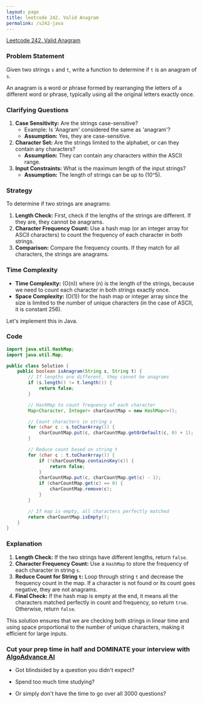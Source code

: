 ```yaml
---
layout: page
title: leetcode 242. Valid Anagram
permalink: /s242-java
---
```

[Leetcode 242. Valid Anagram](https://algoadvance.github.io/algoadvance/l242)
### Problem Statement

Given two strings `s` and `t`, write a function to determine if `t` is an anagram of `s`.

An anagram is a word or phrase formed by rearranging the letters of a different word or phrase, typically using all the original letters exactly once.

### Clarifying Questions

1. **Case Sensitivity:** Are the strings case-sensitive? 
   - Example: Is 'Anagram' considered the same as 'anagram'?
   - **Assumption:** Yes, they are case-sensitive.
2. **Character Set:** Are the strings limited to the alphabet, or can they contain any characters?
   - **Assumption:** They can contain any characters within the ASCII range.
3. **Input Constraints:** What is the maximum length of the input strings?
   - **Assumption:** The length of strings can be up to \(10^5\).

### Strategy

To determine if two strings are anagrams:

1. **Length Check:** First, check if the lengths of the strings are different. If they are, they cannot be anagrams.
2. **Character Frequency Count:** Use a hash map (or an integer array for ASCII characters) to count the frequency of each character in both strings.
3. **Comparison:** Compare the frequency counts. If they match for all characters, the strings are anagrams.

### Time Complexity

- **Time Complexity:** \(O(n)\) where \(n\) is the length of the strings, because we need to count each character in both strings exactly once.
- **Space Complexity:** \(O(1)\) for the hash map or integer array since the size is limited to the number of unique characters (in the case of ASCII, it is constant 256).

Let's implement this in Java.

### Code

```java
import java.util.HashMap;
import java.util.Map;

public class Solution {
    public boolean isAnagram(String s, String t) {
        // If lengths are different, they cannot be anagrams
        if (s.length() != t.length()) {
            return false;
        }

        // HashMap to count frequency of each character
        Map<Character, Integer> charCountMap = new HashMap<>();

        // Count characters in string s
        for (char c : s.toCharArray()) {
            charCountMap.put(c, charCountMap.getOrDefault(c, 0) + 1);
        }

        // Reduce count based on string t
        for (char c : t.toCharArray()) {
            if (!charCountMap.containsKey(c)) {
                return false;
            }
            charCountMap.put(c, charCountMap.get(c) - 1);
            if (charCountMap.get(c) == 0) {
                charCountMap.remove(c);
            }
        }

        // If map is empty, all characters perfectly matched
        return charCountMap.isEmpty();
    }
}
```

### Explanation

1. **Length Check:** If the two strings have different lengths, return `false`.
2. **Character Frequency Count:** Use a `HashMap` to store the frequency of each character in string `s`.
3. **Reduce Count for String `t`:** Loop through string `t` and decrease the frequency count in the map. If a character is not found or its count goes negative, they are not anagrams.
4. **Final Check:** If the hash map is empty at the end, it means all the characters matched perfectly in count and frequency, so return `true`. Otherwise, return `false`.

This solution ensures that we are checking both strings in linear time and using space proportional to the number of unique characters, making it efficient for large inputs.


### Cut your prep time in half and DOMINATE your interview with [AlgoAdvance AI](https://algoAdvance.com)

- Got blindsided by a question you didn't expect?

- Spend too much time studying?

- Or simply don't have the time to go over all 3000 questions?

